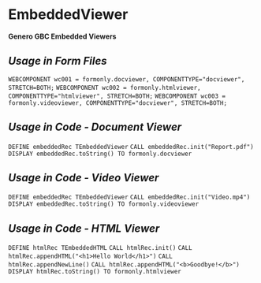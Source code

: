 # EmbeddedViewer
**Genero GBC Embedded Viewers**

## _Usage in Form Files_
`WEBCOMPONENT wc001 = formonly.docviewer, COMPONENTTYPE="docviewer", STRETCH=BOTH;`
`WEBCOMPONENT wc002 = formonly.htmlviewer, COMPONENTTYPE="htmlviewer", STRETCH=BOTH;`
`WEBCOMPONENT wc003 = formonly.videoviewer, COMPONENTTYPE="docviewer", STRETCH=BOTH;`

## _Usage in Code - Document Viewer_
`DEFINE embeddedRec TEmbeddedViewer`
`CALL embeddedRec.init("Report.pdf")`
`DISPLAY embeddedRec.toString() TO formonly.docviewer`
 
## _Usage in Code - Video Viewer_
`DEFINE embeddedRec TEmbeddedViewer`
`CALL embeddedRec.init("Video.mp4")`
`DISPLAY embeddedRec.toString() TO formonly.videoviewer`

## _Usage in Code - HTML Viewer_
`DEFINE htmlRec TEmbeddedHTML`
`CALL htmlRec.init()`
`CALL htmlRec.appendHTML("<h1>Hello World</h1>")`
`CALL htmlRec.appendNewLine()`
`CALL htmlRec.appendHTML("<b>Goodbye!</b>")`
`DISPLAY htmlRec.toString() TO formonly.htmlviewer`

